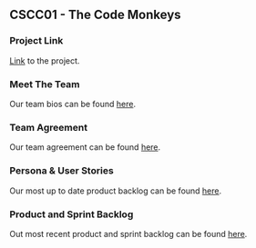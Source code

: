## CSCC01 - The Code Monkeys

### Project Link
[Link](http://thatbitcoinguy.com/L02_01/src/) to the project.

### Meet The Team
Our team bios can be found [here](https://github.com/CSCC01F17/L02_01/wiki/Welcome-to-The-Code-Monkeys-GitHub).

### Team Agreement
Our team agreement can be found [here](https://github.com/CSCC01F17/L02_01/blob/master/deliverable/01/team-agreement.pdf).

### Persona & User Stories
Our most up to date product backlog can be found [here](https://github.com/CSCC01F17/L02_01/blob/master/deliverable/05/personas-ustories-v4.pdf).

### Product and Sprint Backlog
Out most recent product and sprint backlog can be found [here](https://github.com/CSCC01F17/L02_01/blob/master/deliverable/05/product-and-sprint-backlog-4.pdf).
